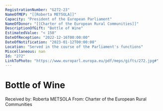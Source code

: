 ```yaml
---
RegistrationNumber: "G272-23"
NameOfMEP: "[[Roberta METSOLA]]"
Capacity: "President of the European Parliament"
NameOfDonor: "[[Charter of the European Rural Communities]]"
DescriptionOfGift: "Bottle of Wine"
EstimatedValue: "< 150"
DateOfReception: "2022-12-16T00:00:00"
DateOfNotification: "2023-01-12T00:00:00"
Location: "Served in the course of the Parliament's functions"
Miscellaneous: nan
Id: "272"
LinkToPhoto: "https://www.europarl.europa.eu/pdf/meps/gifts/272.jpg#"
---
```


# Bottle of Wine

Received by: Roberta METSOLA
From: Charter of the European Rural Communities
